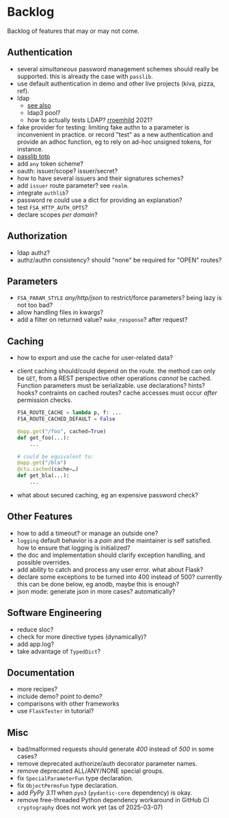 # Backlog

Backlog of features that may or may not come.

## Authentication

- several _simultaneous_ password management schemes should really be supported.
  this is already the case with `passlib`.
- use default authentication in demo and other live projects (kiva, pizza, ref).
- ldap
  - [see also](https://github.com/rroemhild/flask-ldapconn)
  - ldap3 pool?
  - how to actually tests LDAP?
    [rroemhild](https://github.com/rroemhild/docker-test-openldap) 2021?
- fake provider for testing: limiting fake authn to a parameter is inconvenient in practice.
  or record "test" as a new authentication and provide an adhoc function,
  eg to rely on ad-hoc unsigned tokens, for instance.
- [passlib totp](https://passlib.readthedocs.io/en/stable/lib/passlib.totp.html)
- add `any` token scheme?
- oauth: issuer/scope? issuer/secret?
- how to have several issuers and their signatures schemes?
- add `issuer` route parameter? see `realm`.
- integrate `authlib`?
- password re could use a dict for providing an explanation?
- test `FSA_HTTP_AUTH_OPTS`?
- declare scopes *per domain*?

## Authorization

- ldap authz?
- authz/authn consistency? should "none" be required for "OPEN" routes?

## Parameters

- `FSA_PARAM_STYLE` *any/http/json* to restrict/force parameters?
  being lazy is not too bad?
- allow handling files in kwargs?
- add a filter on returned value? `make_response`? after request?

## Caching

- how to export and use the cache for user-related data?
- client caching should/could depend on the route.
  the method can only be `GET`, from a REST perspective other
  operations _cannot_ be cached. Function parameters must be serializable.
  use declarations? hints? hooks? contraints on cached routes?
  cache accesses must occur _after_ permission checks.

  ```python
  FSA_ROUTE_CACHE = lambda p, f: ...
  FSA_ROUTE_CACHED_DEFAULT = False

  @app.get("/foo", cached=True)
  def get_foo(...):
      ...

  # could be equivalent to:
  @app.get("/bla")
  @ctu.cached(cache=…)
  def get_bla(...):
      ...
  ```

- what about secured caching, eg an expensive password check?

## Other Features

- how to add a timeout? or manage an outside one?
- `logging` default behavior is a *pain* and the maintainer is self satisfied.
  how to ensure that logging is initialized?
- the doc and implementation should clarify exception handling,
  and possible overrides.
- add ability to catch and process any user error.
  what about Flask?
- declare some exceptions to be turned into 400 instead of 500?
  currently this can be done below, eg anodb, maybe this is enough?
- json mode: generate json in more cases? automatically?

## Software Engineering

- reduce sloc?
- check for more directive types (dynamically)?
- add app.log?
- take advantage of `TypedDict`?

## Documentation

- more recipes?
- include demo? point to demo?
- comparisons with other frameworks
- use `FlaskTester` in tutorial?

## Misc

- bad/malformed requests should generate _400_ instead of _500_ in some cases?
- remove deprecated authorize/auth decorator parameter names.
- remove deprecated ALL/ANY/NONE special groups.
- fix `SpecialParameterFun` type declaration.
- fix `ObjectPermsFun` type declaration.
- add _PyPy 3.11_ when `pyo3` (`pydantic-core` dependency) is okay.
- remove free-threaded Python dependency workaround in GitHub CI
  `cryptography` does not work yet (as of 2025-03-07)
